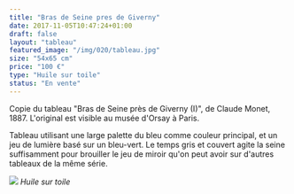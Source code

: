```yaml
---
title: "Bras de Seine pres de Giverny"
date: 2017-11-05T10:47:24+01:00
draft: false
layout: "tableau"
featured_image: "/img/020/tableau.jpg"
size: "54x65 cm"
price: "100 €"
type: "Huile sur toile"
status: "En vente"
---
```


Copie du tableau "Bras de Seine près de Giverny (I)", de Claude Monet, 1887. L'original est visible au musée d'Orsay à Paris.

Tableau utilisant une large palette du bleu comme couleur principal, et un jeu de lumière basé sur un bleu-vert. Le temps gris et couvert agite la seine suffisamment pour brouiller le jeu de miroir qu'on peut avoir sur d'autres tableaux de la même série.


![](/img/020/tableau.jpg)
*Huile sur toile*